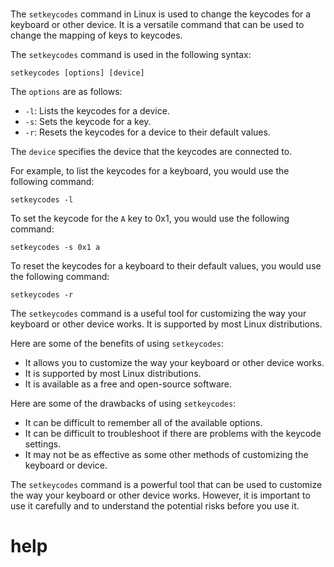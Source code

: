 # 

The `setkeycodes` command in Linux is used to change the keycodes for a keyboard or other device. It is a versatile command that can be used to change the mapping of keys to keycodes.

The `setkeycodes` command is used in the following syntax:

```
setkeycodes [options] [device]
```

The `options` are as follows:

* `-l`: Lists the keycodes for a device.
* `-s`: Sets the keycode for a key.
* `-r`: Resets the keycodes for a device to their default values.

The `device` specifies the device that the keycodes are connected to.

For example, to list the keycodes for a keyboard, you would use the following command:

```
setkeycodes -l
```

To set the keycode for the `A` key to 0x1, you would use the following command:

```
setkeycodes -s 0x1 a
```

To reset the keycodes for a keyboard to their default values, you would use the following command:

```
setkeycodes -r
```

The `setkeycodes` command is a useful tool for customizing the way your keyboard or other device works. It is supported by most Linux distributions.

Here are some of the benefits of using `setkeycodes`:

* It allows you to customize the way your keyboard or other device works.
* It is supported by most Linux distributions.
* It is available as a free and open-source software.

Here are some of the drawbacks of using `setkeycodes`:

* It can be difficult to remember all of the available options.
* It can be difficult to troubleshoot if there are problems with the keycode settings.
* It may not be as effective as some other methods of customizing the keyboard or device.

The `setkeycodes` command is a powerful tool that can be used to customize the way your keyboard or other device works. However, it is important to use it carefully and to understand the potential risks before you use it.



# help 

```

```
